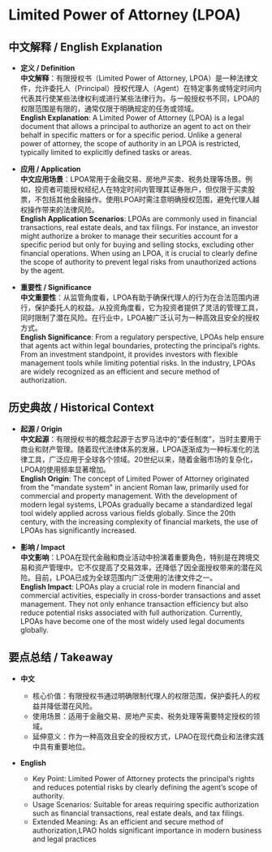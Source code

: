 # Limited Power of Attorney (LPOA)

## 中文解释 / English Explanation

* **定义 / Definition**  
  **中文解释**：有限授权书（Limited Power of Attorney, LPOA）是一种法律文件，允许委托人（Principal）授权代理人（Agent）在特定事务或特定时间内代表其行使某些法律权利或进行某些法律行为。与一般授权书不同，LPOA的权限范围是有限的，通常仅限于明确规定的任务或领域。  
  **English Explanation**: A Limited Power of Attorney (LPOA) is a legal document that allows a principal to authorize an agent to act on their behalf in specific matters or for a specific period. Unlike a general power of attorney, the scope of authority in an LPOA is restricted, typically limited to explicitly defined tasks or areas.

* **应用 / Application**  
  **中文应用场景**：LPOA常用于金融交易、房地产买卖、税务处理等场景。例如，投资者可能授权经纪人在特定时间内管理其证券账户，但仅限于买卖股票，不包括其他金融操作。使用LPOA时需注意明确授权范围，避免代理人越权操作带来的法律风险。  
  **English Application Scenarios**: LPOAs are commonly used in financial transactions, real estate deals, and tax filings. For instance, an investor might authorize a broker to manage their securities account for a specific period but only for buying and selling stocks, excluding other financial operations. When using an LPOA, it is crucial to clearly define the scope of authority to prevent legal risks from unauthorized actions by the agent.

* **重要性 / Significance**  
  **中文重要性**：从监管角度看，LPOA有助于确保代理人的行为在合法范围内进行，保护委托人的权益。从投资角度看，它为投资者提供了灵活的管理工具，同时限制了潜在风险。在行业中，LPOA被广泛认可为一种高效且安全的授权方式。  
  **English Significance**: From a regulatory perspective, LPOAs help ensure that agents act within legal boundaries, protecting the principal’s rights. From an investment standpoint, it provides investors with flexible management tools while limiting potential risks. In the industry, LPOAs are widely recognized as an efficient and secure method of authorization.

## 历史典故 / Historical Context

* **起源 / Origin**  
  **中文起源**：有限授权书的概念起源于古罗马法中的“委任制度”，当时主要用于商业和财产管理。随着现代法律体系的发展，LPOA逐渐成为一种标准化的法律工具，广泛应用于全球各个领域。20世纪以来，随着金融市场的复杂化，LPOA的使用频率显著增加。  
  **English Origin**: The concept of Limited Power of Attorney originated from the "mandate system" in ancient Roman law, primarily used for commercial and property management. With the development of modern legal systems, LPOAs gradually became a standardized legal tool widely applied across various fields globally. Since the 20th century, with the increasing complexity of financial markets, the use of LPOAs has significantly increased.

* **影响 / Impact**  
  **中文影响**：LPOA在现代金融和商业活动中扮演着重要角色，特别是在跨境交易和资产管理中。它不仅提高了交易效率，还降低了因全面授权带来的潜在风险。目前，LPOA已成为全球范围内广泛使用的法律文件之一。  
  **English Impact**: LPOAs play a crucial role in modern financial and commercial activities, especially in cross-border transactions and asset management. They not only enhance transaction efficiency but also reduce potential risks associated with full authorization. Currently, LPOAs have become one of the most widely used legal documents globally.

## 要点总结 / Takeaway

* **中文**  
  - 核心价值：有限授权书通过明确限制代理人的权限范围，保护委托人的权益并降低潜在风险。  
  - 使用场景：适用于金融交易、房地产买卖、税务处理等需要特定授权的领域。  
  - 延伸意义：作为一种高效且安全的授权方式，LPAO在现代商业和法律实践中具有重要地位。

* **English**  
  - Key Point: Limited Power of Attorney protects the principal’s rights and reduces potential risks by clearly defining the agent’s scope of authority.  
   - Usage Scenarios: Suitable for areas requiring specific authorization such as financial transactions, real estate deals, and tax filings.   
   - Extended Meaning: As an efficient and secure method of authorization,LPAO holds significant importance in modern business and legal practices